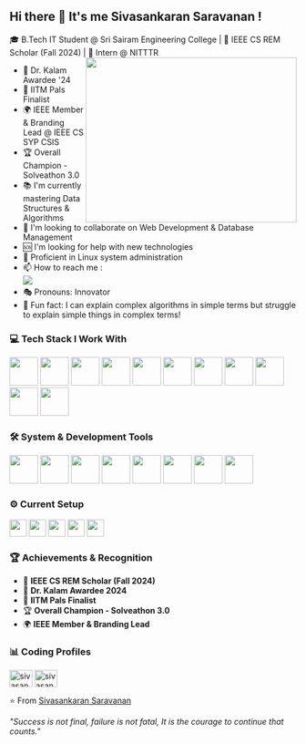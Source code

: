 ## Hi there 👋 It's me Sivasankaran Saravanan !

🎓 B.Tech IT Student @ Sri Sairam Engineering College | 🌟 IEEE CS REM Scholar (Fall 2024) | 💼 Intern @ NITTTR
<img align="right" width="370" height="290" src="https://camo.githubusercontent.com/5046cb083418fd1922b7f5990e594c3a5b6acacf84cd31e9e30f55ed5a2d0b3b/68747470733a2f2f6d656469612e67697068792e636f6d2f6d656469612f4c6e516a6347696239616c36636b455331544b2f67697068792e676966">

- 🏅 Dr. Kalam Awardee '24 
- 🎯 IITM Pals Finalist 
- 🌍 IEEE Member & Branding Lead @ IEEE CS SYP CSIS
- 🏆 Overall Champion - Solveathon 3.0
- 📚 I'm currently mastering Data Structures & Algorithms
- 🤝 I'm looking to collaborate on Web Development & Database Management
- 🆘 I'm looking for help with new technologies
- 🐧 Proficient in Linux system administration
- 📫 How to reach me :
<br /> [<img src="https://img.shields.io/badge/LinkedIn-0077B5?style=for-the-badge&logo=linkedin&logoColor=white" />](https://www.linkedin.com/in/sivasankaran-saravanan-6/)
- 🎭 Pronouns: Innovator
- 🚀 Fun fact: I can explain complex algorithms in simple terms but struggle to explain simple things in complex terms!

### 💻 Tech Stack I Work With
<img height="50" width="50" src="https://img.icons8.com/color/48/000000/c-programming.png" /> <img height="50" width="50" src="https://img.icons8.com/color/48/000000/c-plus-plus-logo.png" /> <img height="50" width="50" src="https://img.icons8.com/color/48/000000/html-5.png" /> <img height="50" width="50" src="https://img.icons8.com/color/48/000000/css3.png" /> <img height="50" width="50" src="https://img.icons8.com/color/48/000000/react-native.png"/> <img height="50" width="50" src="https://img.icons8.com/color/48/000000/mysql-logo.png"/> <img height="50" width="50" src="https://img.icons8.com/color/48/000000/google-firebase-console.png"/> <img height="50" width="50" src="https://img.icons8.com/color/48/000000/mongodb.png"/> <img height="50" width="50" src="https://img.icons8.com/color/48/000000/python.png" /> <img height="50" width="50" src="https://img.icons8.com/nolan/64/artificial-intelligence.png"/> <img height="50" width="50" src="https://img.icons8.com/color/48/000000/linux--v1.png"/>

### 🛠️ System & Development Tools
<img height="50" width="50" src="https://img.icons8.com/color/48/000000/visual-studio-code-2019.png"/> <img height="50" width="50" src="https://img.icons8.com/color/48/000000/intellij-idea.png"/> <img height="50" width="50" src="https://img.icons8.com/color/50/000000/git.png"/> <img height="50" width="50" src="https://img.icons8.com/dusk/64/000000/anaconda.png"/> <img height="50" src="https://img.icons8.com/color/480/null/notion--v1.png" /> <img height="50" width="50" src="https://img.icons8.com/color/48/000000/figma--v1.png"/> <img height="50" src="https://img.shields.io/badge/Netlify-00C7B7?style=for-the-badge&logo=netlify&logoColor=white"/> <img height="50" src="https://img.shields.io/badge/Vercel-000000?style=for-the-badge&logo=vercel&logoColor=white"/>

### ⚙️ Current Setup
<img height="30" src="https://img.shields.io/badge/Windows-0078D6?style=for-the-badge&logo=windows&logoColor=white"/> <img height="30" src="https://img.shields.io/badge/AMD-Ryzen_7-ED1C24?style=for-the-badge&logo=amd&logoColor=white"/> <img height="30" src="https://img.shields.io/badge/NVIDIA-RTX_3050-76B900?style=for-the-badge&logo=nvidia&logoColor=white"/> <img height="30" src="https://img.shields.io/badge/RAM-16GB-FF6B6B?style=for-the-badge"/> <img height="30" src="https://img.shields.io/badge/SSD-1TB-00D2FF?style=for-the-badge"/>

### 🏆 Achievements & Recognition
- 🌟 **IEEE CS REM Scholar (Fall 2024)**
- 🏅 **Dr. Kalam Awardee 2024**
- 🎯 **IITM Pals Finalist**
- 🏆 **Overall Champion - Solveathon 3.0**
- 🌍 **IEEE Member & Branding Lead**

### 📊 Coding Profiles
<p align="left">
<a href="https://www.leetcode.com/sivasankaran" target="blank"><img align="center" src="https://raw.githubusercontent.com/rahuldkjain/github-profile-readme-generator/master/src/images/icons/Social/leet-code.svg" alt="sivasankaran" height="30" width="40" /></a>
<a href="https://auth.geeksforgeeks.org/user/sivasankaran" target="blank"><img align="center" src="https://raw.githubusercontent.com/rahuldkjain/github-profile-readme-generator/master/src/images/icons/Social/geeks-for-geeks.svg" alt="sivasankaran" height="30" width="40" /></a>
</p>


⭐️ From [Sivasankaran Saravanan](https://github.com/yourusername)

*"Success is not final, failure is not fatal, It is the courage to continue that counts."*
